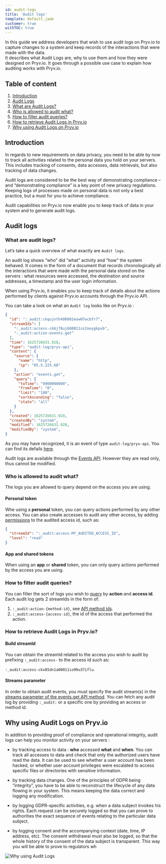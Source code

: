 ```yaml
---
id: audit-logs
title: 'Audit logs'
template: default.jade
customer: true
withTOC: true
---
```


In this guide we address developers that wish to use audit logs on Pryv.io to capture changes to a system and keep records of the interactions that were made with the data.  
It describes what Audit Logs are, why to use them and how they were designed on Pryv.io. It goes through a possible use case to explain how auditing works with Pryv.io.

## Table of content

1. [Introduction](#introduction)
2. [Audit Logs](#audit-logs)
  1. [What are Audit Logs?](#what-are-audit-logs-)
  2. [Who is allowed to audit what?](#who-is-allowed-to-audit-what-) 
  3. [How to filter audit queries?](#how-to-filter-audit-queries-)
  4. [How to retrieve Audit Logs in Pryv.io](#how-to-retrieve-audit-logs-in-pryv-io-)
3. [Why using Audit Logs on Pryv.io](#why-using-audit-logs-on-pryv-io)

## Introduction

In regards to new requirements on data privacy, you need to be able by now to track all activities related to the personal data you hold on your servers. This includes tracking of consents, data accesses, data retrievals, but also tracking of data changes.

Audit logs are considered to be the best way of demonstrating compliance – and “demonstrating compliance” is a key point of new privacy regulations. Keeping logs of processes made on personal data is not only a best practice, but a must for you to achieve compliance.

Audit capabilities on Pryv.io now enable you to keep track of data in your system and to generate audit logs.

## Audit logs

### What are audit logs?

Let’s take a quick overview of what exactly are `Audit logs`.

An audit log shows “who” did “what” activity and “how” the system behaved. It comes in the form of a document that records chronologically all the interactions that were made with the personal data stored on the servers : what resources were accessed, the destination and source addresses, a timestamp and the user login information.

When using Pryv.io, it enables you to keep track of details about the actions performed by clients against Pryv.io accounts through the Pryv.io API. 

You can take a look on what an `Audit log` looks like on Pryv.io :

```json
{
  "id": ":_audit:ckqujnth400081eow07wcbfr7",
  "streamIds": [
    ":_audit:access-ck6j78uj600011ss2neygkpub",
    ":_audit:action-events.get"
  ],
  "time": 1625726631.928,
  "type": "audit-log/pryv-api",
  "content": {
    "source": {
      "name": "http",
      "ip": "85.5.225.68"
    },
    "action": "events.get",
    "query": {
      "toTime": "9900000000",
      "fromTime": "0",
      "limit": "100",
      "sortAscending": "false",
      "state": "all"
    }
  },
  "created": 1625726631.928,
  "createdBy": "system",
  "modified": 1625726631.928,
  "modifiedBy": "system",
}
```

As you may have recognized, it is an event of type `audit-log/pryv-api`. You can find its defails [here](/event-types/#log).

Audit logs are available through the [Events API](/reference/#get-events). However they are read only, thus cannot be modified.

### Who is allowed to audit what?

The logs you are allowed to query depend on the access you are using.

#### Personal token

Whe using a **personal** token, you can query actions performed by any other access. You can also create accesses to audit any other access, by adding [permissions](/reference/#access) to the audited access id, such as:

```json
{
  "streamId": ":_audit:access-MY_AUDITED_ACCESS_ID",
  "level": "read"
}
```

#### App and shared tokens

When using an **app** or **shared** token, you can only query actions performed by the access you are using.

### How to filter audit queries?

You can filter the sort of logs you wish to [query](/reference/#get-events) by **action** and **access id**. Each audit log gets 2 streamIds in the form of:

1. `:_audit:action-{method-id}`, see [API method ids](/reference/#method-ids).
2. `:_audit:access-{access-id}`, the id of the access that performed the action.

### How to retrieve Audit Logs in Pryv.io?

#### Build streamId

You can obtain the streamId related to the access you wish to audit by prefixing `:_audit:access-` to the access id such as:  

`:_audit:access-ckv85dn1a00011io99u37iflu`.

#### Streams parameter

In order to obtain audit events, you must specify the audit stream(s) in the [streams parameter of the events.get API method](/reference/#get-events). You can fetch any audit log by providing `:_audit:` or a specific one by providing an access or method id.

## Why using Audit Logs on Pryv.io

In addition to providing proof of compliance and operational integrity, audit logs can help you monitor activity on your servers :

- by tracking access to data : **who** accessed **what** and **when**. You can track all accesses to data and check that only the authorized users have read the data.
It can be used to see whether a user account has been hacked, or whether user account privileges were escalated to access specific files or directories with sensitive information.

- by tracking data changes. One of the principles of GDPR being “integrity”, you have to be able to reconstruct the lifecycle of any data flowing in your system. This means keeping the data correct and logging any modification.

- by logging GDPR-specific activities, e.g. when a data subject invokes his rights. Each request can be securely logged so that you can prove to authorities the exact sequence of events relating to the particular data subject.

- by logging consent and the accompanying context (date, time, IP address, etc). The consent withdrawal must also be logged, so that the whole history of the consent of the data subject is transparent. This way you will be able to prove to regulators wh

![Why using Audit Logs](/assets/images/Audit_log_why.png)